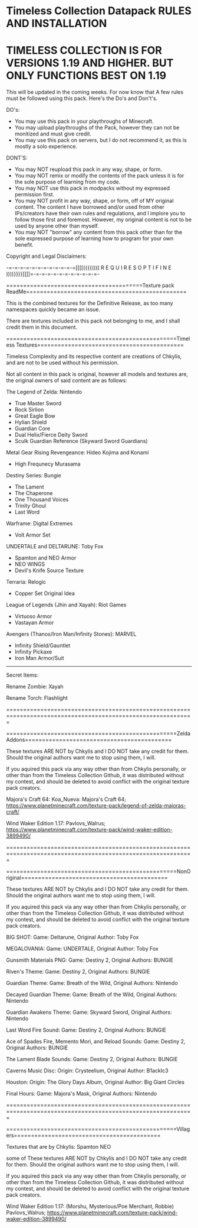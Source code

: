 # Timeless Collection Datapack RULES AND INSTALLATION
# TIMELESS COLLECTION IS FOR VERSIONS 1.19 AND HIGHER. BUT ONLY FUNCTIONS BEST ON 1.19 #

This will be updated in the coming weeks. For now know that A few rules must be followed using this pack. Here's the Do's and Don't's.

DO's:
- You may use this pack in your playthroughs of Minecraft.
- You may upload playthroughs of the Pack, however they can not be monitized and must give credit.
- You may use this pack on servers, but I do not recommend it, as this is mostly a solo experience.

DONT'S:
- You may NOT reupload this pack in any way, shape, or form.
- You may NOT remix or modify the contents of the pack unless it is for the sole purpose of learning from my code.
- You may NOT use this pack in modpacks without my expressed permission first.
- You may NOT profit in any way, shape, or form, off of MY original content. The content I have borrowed and/or used from other IPs/creators have their own rules and regulations, and I implore you to follow those first and foremost. However, my original content is not to be used by anyone other than myself.
- You may NOT "borrow" any content from this pack other than for the sole expressed purpose of learning how to program for your own benefit.

Copyright and Legal Disclaimers:

-=-=-=-=-=-=-=-=-=-=-=-=[[[[{{{{(((( R E Q U I R E S  O P T I F I N E ))))}}}}]]]]=-=-=-=-=-=-=-=-=-=-=-=-

========================================Texture pack ReadMe===============================================

This is the combined textures for the Definitive Release, as too many namespaces quickly became an issue.

There are textures included in this pack not belonging to me, and I shall credit them in this document.

==================================================Timeless Textures===========================================

Timeless Complexity and its respective content are creations of Chkylis, and are not to be used without his permission.

Not all content in this pack is original, however all models and textures are, the original owners of said content are as follows:

The Legend of Zelda: Nintendo
- True Master Sword
- Rock Sirlion
- Great Eagle Bow
- Hylian Shield
- Guardian Core
- Dual Helix/Fierce Deity Sword
- Sculk Guardian Reference (Skyward Sword Guardians)

Metal Gear Rising Revengeance: Hideo Kojima and Konami
- High Frequnecy Murasama

Destiny Series: Bungie
- The Lament
- The Chaperone
- One Thousand Voices
- Trinity Ghoul
- Last Word

Warframe: Digital Extremes
- Volt Armor Set

UNDERTALE and DELTARUNE: Toby Fox
- Spamton and NEO Armor
- NEO WINGS
- Devil's Knife Source Texture

Terraria: Relogic
- Copper Set Original Idea

League of Legends (Jhin and Xayah): Riot Games
- Virtuoso Armor
- Vastayan Armor

Avengers (Thanos/Iron Man/Infinity Stones): MARVEL
- Infinity Shield/Gauntlet
- Infinity Pickaxe
- Iron Man Armor/Suit

--------------------------------------------------------------------------------------------------
Secret Items:

Rename Zombie: Xayah

Rename Torch: Flashlight

=============================================================================================================

==================================================ZeldaAddons===========================================

These textures ARE NOT by Chkylis and I DO NOT take any credit for them. Should the original authors want me to stop using them, I will.

If you aquired this pack via any way other than from Chkylis personally, or other than from the Timeless Collection Github, it was distributed without my contest, and should be
deleted to avoid conflict with the original texture pack creators.

Majora's Craft 64:
Koa_Nueva: Majora's Craft 64; https://www.planetminecraft.com/texture-pack/legend-of-zelda-majoras-craft/

Wind Waker Edition 1.17:
Pavlovs_Walrus; https://www.planetminecraft.com/texture-pack/wind-waker-edition-3899490/

=============================================================================================================

==================================================NonOriginal===========================================

These textures ARE NOT by Chkylis and I DO NOT take any credit for them. Should the original authors want me to stop using them, I will.

If you aquired this pack via any way other than from Chkylis personally, or other than from the Timeless Collection Github, it was distributed without my contest, and should be
deleted to avoid conflict with the original texture pack creators.

BIG SHOT:
Game: Deltarune, Original Author: Toby Fox

MEGALOVANIA:
Game: UNDERTALE, Original Author: Toby Fox

Gunsmith Materials PNG:
Game: Destiny 2, Original Authors: BUNGIE

Riven's Theme:
Game: Destiny 2, Original Authors: BUNGIE

Guardian Theme:
Game: Breath of the Wild, Original Authors: Nintendo

Decayed Guardian Theme:
Game: Breath of the Wild, Original Authors: Nintendo

Guardian Awakens Theme:
Game: Skyward Sword, Original Authors: Nintendo

Last Word Fire Sound:
Game: Destiny 2, Original Authors: BUNGIE

Ace of Spades Fire, Memento Mori, and Reload Sounds:
Game: Destiny 2, Original Authors: BUNGIE

The Lament Blade Sounds:
Game: Destiny 2, Original Authors: BUNGIE

Caverns Music Disc:
Origin: Crysteelium, Original Author: B1ackIc3

Houston:
Origin: The Glory Days Album, Original Author: Big Giant Circles

Final Hours:
Game: Majora's Mask, Original Authors: Nintendo

=============================================================================================================

==================================================Villagers===========================================

Textures that are by Chkylis: Spamton NEO

some of These textures ARE NOT by Chkylis and I DO NOT take any credit for them. Should the original authors want me to stop using them, I will.

If you aquired this pack via any way other than from Chkylis personally, or other than from the Timeless Collection Github, it was distributed without my contest, and should be
deleted to avoid conflict with the original texture pack creators.

Wind Waker Edition 1.17: (Morshu, Mysterious/Poe Merchant, Robbie)
Pavlovs_Walrus; https://www.planetminecraft.com/texture-pack/wind-waker-edition-3899490/
